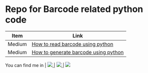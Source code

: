 # Repo for Barcode related python code 

| Item | Link |
|-----|-----|
| Medium | <a href ="https://abhijithchandradas.medium.com/how-to-read-barcode-using-python-390d5b7687bf">How to read barcode using python</a> |
| Medium | <a href ="https://abhijithchandradas.medium.com/how-to-generate-barcode-using-python-d47415a78604">How to generate barcode using python</a> |

You can find me in |
<a href ="https://abhijithchandradas.medium.com/ "> <img src ="https://img.icons8.com/?size=20&id=110611&format=png&color=000000"> </a> |
<a href ="https://www.youtube.com/channel/UCLpBd4gzfIBXm2BPpdHOWdQ"><img src ="https://img.icons8.com/?size=20&id=19318&format=png&color=000000">  </a> |
<a href ="https://abhijithchandradas.github.io/"> <img src = "https://img.icons8.com/?size=20&id=rMF7T4f4fwKw&format=png&color=000000">  </a>